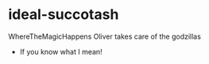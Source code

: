# ideal-succotash
WhereTheMagicHappens
Oliver takes care of the godzillas
- If you know what I mean!
